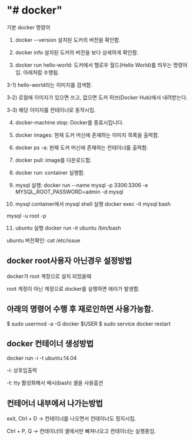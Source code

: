 "# docker" 
==========
기본 docker 명령어

1. docker --version 
설치된 도커의 버전을 확인함.

2. docker info 
설치된 도커의 버전을 보다 상세하게 확인함.

3. docker run hello-world: 
도커에서 헬로우 월드(Hello World)를 띄우는 명령어임. 아래처럼 수행됨.

3-1) hello-world라는 이미지를 검색함.

3-2) 로컬에 이미지가 있으면 쓰고, 없으면 도커 허브(Docker Hub)에서 내려받는다.

3-3) 해당 이미지를 컨테이너로 동작시킴.

4. docker-machine stop:
Docker를 종료시킵니다.

5. docker images:
현재 도커 머신에 존재하는 이미지 목록을 출력함.

6. docker ps -a: 
현재 도커 머신에 존재하는 컨테이너를 출력함.

7. docker pull:
image를 다운로드함.

8. docker run:
container 실행함.

9. mysql 실행:
docker run --name mysql -p 3306:3306 -e MYSQL_ROOT_PASSWORD=admin -d mysql

10. mysql container에서 mysql shell 실행
docker exec -it mysql bash

mysql -u root -p

11. ubuntu 실행
docker run -it ubuntu /bin/bash

ubuntu 버전확인:
cat /etc/issue


docker root사용자 아닌경우 설정방법
-

  docker가 root 계정으로 설치 되었을때
  
  root 계정이 아닌 계정으로 docker를 실행하면 에러가 발생함.

아래의 명령어 수행 후 재로인하면 사용가능함.
-

$ sudo usermod -a -G docker $USER
$ sudo service docker restart

docker 컨테이너 생성방법
-
  docker run -i -t ubuntu:14.04

-i: 상호입출력

-t: tty 활성화해서 배시(bash) 셸을 사용옵션

컨테어너 내부에서 나가는방법
-
exit, Ctrl + D -> 컨테이너를 나오면서 컨테이너도 정지시킴.

Ctrl + P, Q -> 컨테이너의 셸에서만 빠져나오고 컨테이너는 실행중임.
